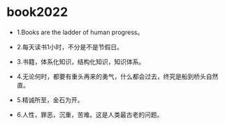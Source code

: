 # book2022

- 1.Books are the ladder of human progress。

- 2.每天读书1小时，不分是不是节假日。

- 3.书籍，体系化知识，结构化知识，知识体系。

- 4.无论何时，都要有重头再来的勇气，什么都会过去，终究是船到桥头自然直。

- 5.精诚所至，金石为开。

- 6.人性，罪恶，沉重，苦难。这是人类最古老的问题。
